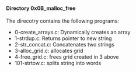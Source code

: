 #### Directory 0x0B_malloc_free
The direcotry contains the following programs:
* 0-create_arrays.c: Dynamically creates an array
* 1-strdup.c: Returns pointer to new string
* 2-str_concat.c: Concatenates two strings
* 3-alloc_grid.c: allocates grid
* 4-free_grid.c: frees grid created in 3 above
* 101-strtow.c: splits string into words

